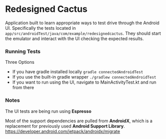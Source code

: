 # Redesigned Cactus

Application built to learn appropriate ways to test drive through the Android UI.
 Specifically the tests located in `app/src/androidTest/java/com/example/redesignedcactus`.
 They should start the emulator and interact with the UI checking the expected results.
 
### Running Tests
Three Options
- If you have gradle installed locally `gradle connectedAndroidTest`
- If you use the built-in gradle wrapper `./gradlew connectedAndroidTest`
- If you want to run using the UI, navigate to MainActivityTest.kt and run from there

### Notes
The UI tests are being run using **Espresso**

Most of the support dependencies are pulled from **AndroidX**,
which is a replacement for previously used **Android Support Library**.
https://developer.android.com/jetpack/androidx/migrate
 